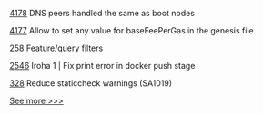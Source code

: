 
[4178](https://github.com/hyperledger/besu/pull/4178) DNS peers handled the same as boot nodes

[4177](https://github.com/hyperledger/besu/pull/4177) Allow to set any value for baseFeePerGas in the genesis file

[258](https://github.com/hyperledger/iroha-java/pull/258) Feature/query filters

[2546](https://github.com/hyperledger/iroha/pull/2546) Iroha 1 | Fix print error in docker push stage

[328](https://github.com/hyperledger-labs/fabric-smart-client/pull/328) Reduce staticcheck warnings (SA1019)


[See more >>>](https://start-here.hyperledger.org/pull-requests)

